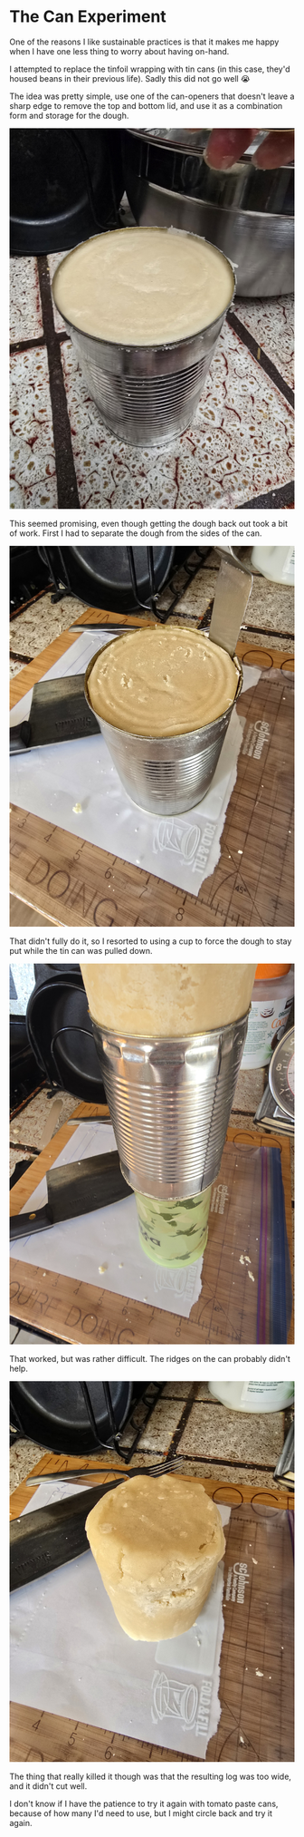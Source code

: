 The Can Experiment
==================

One of the reasons I like sustainable practices is that it makes me happy when I have one less thing to worry about having on-hand.

I attempted to replace the tinfoil wrapping with tin cans (in this case, they'd housed beans in their previous life). Sadly this did not go well :sob:

The idea was pretty simple, use one of the can-openers that doesn't leave a sharp edge to remove the top and bottom lid, and use it as a combination form and storage for the dough.

![A tin can filled with dough](./photos/experiment.can.filled.jpg)

This seemed promising, even though getting the dough back out took a bit of work. First I had to separate the dough from the sides of the can.

![A thin metal spatula inserted at the edge of the can, to separate the dough from the can](./photos/experiment.can.separating-from-sides.jpg)

That didn't fully do it, so I resorted to using a cup to force the dough to stay put while the tin can was pulled down.

![The tin can with both top and bottom removed, placed on top of a cup that has a smaller diameter than the can.](./photos/experiment.can.extraction-using-cup.jpg)

That worked, but was rather difficult. The ridges on the can probably didn't help.

![The tin-can shaped dough log](./photos/experiment.can.fully-extracted.jpg)

The thing that really killed it though was that the resulting log was too wide, and it didn't cut well.

I don't know if I have the patience to try it again with tomato paste cans, because of how many I'd need to use, but I might circle back and try it again.